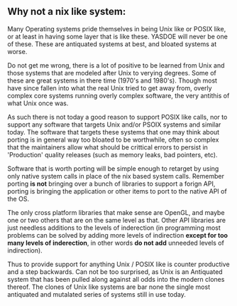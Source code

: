 ## Why not a nix like system:

Many Operating systems pride themselves in being Unix like or POSIX like, or at least in having some layer that is like these.  YASDOE will never be one of these.  These are antiquated systems at best, and bloated systems at worse.

Do not get me wrong, there is a lot of positive to be learned from Unix and those systems that are modeled after Unix to verying degrees.  Some of these are great systems in there time (1970's and 1980's).  Though most have since fallen into what the real Unix tried to get away from, overly complex core systems running overly complex software, the very antithis of what Unix once was.

As such there is not today a good reason to support POSIX like calls, nor to support any software that targets Unix and/or PSOIX systems and similar today.  The software that targets these systems that one may think about porting is in general way too bloated to be worthwhile, often so complex that the maintainers allow what should be crittical errors to persist in 'Production' quality releases (such as memory leaks, bad pointers, etc).

Software that is worth porting will be simple enough to retarget by using only native system calls in place of the nix based system calls.  Remember porting **is not** bringing over a bunch of libraries to support a forign API, porting is bringing the application or other items to port to the native API of the OS.

The only cross platform libraries that make sense are OpenGL, and maybe one or two others that are on the same level as that.  Other API libraries are just needless additions to the levels of inderection (in programming most problems can be solved by adding more levels of indirection **except for too many levels of inderection**, in other words **do not add** unneeded levels of indirection).

Thus to provide support for anything Unix / POSIX like is counter productive and a step backwards.  Can not be too surprised, as Unix is an Antiquated system that has been pulled along against all odds into the modern clones thereof.  The clones of Unix like systems are bar none the single most antiquated and mutalated series of systems still in use today.
